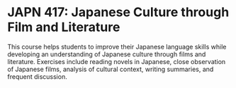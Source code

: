 # JAPN 417: Japanese Culture through Film and Literature

This course helps students to improve their Japanese language skills while developing an understanding of Japanese culture through films and literature. Exercises include reading novels in Japanese, close observation of Japanese films, analysis of cultural context, writing summaries, and frequent discussion.